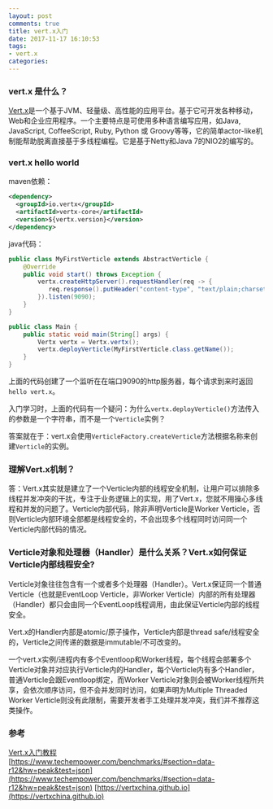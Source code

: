 ```yaml
---
layout: post
comments: true
title: vert.x入门
date: 2017-11-17 16:10:53
tags:
- vert.x
categories:
---
```


### vert.x 是什么？

[Vert.x](http://vertx.io/)是一个基于JVM、轻量级、高性能的应用平台。基于它可开发各种移动，Web和企业应用程序。一个主要特点是可使用多种语言编写应用，如Java, JavaScript, CoffeeScript, Ruby, Python 或 Groovy等等，它的简单actor-like机制能帮助脱离直接基于多线程编程。它是基于Netty和Java 7的NIO2的编写的。

### vert.x hello world

maven依赖：
```xml
<dependency>
  <groupId>io.vertx</groupId>
  <artifactId>vertx-core</artifactId>
  <version>${vertx.version}</version>
</dependency>
```

<!-- more -->

java代码：

```java
public class MyFirstVerticle extends AbstractVerticle {
    @Override
    public void start() throws Exception {
        vertx.createHttpServer().requestHandler(req -> {
           req.response().putHeader("content-type", "text/plain;charset=UTF-8").end("hello vert.x");
        }).listen(9090);
    }
}

public class Main {
    public static void main(String[] args) {
        Vertx vertx = Vertx.vertx();
        vertx.deployVerticle(MyFirstVerticle.class.getName());
    }
}
```

上面的代码创建了一个监听在在端口9090的http服务器，每个请求到来时返回`hello vert.x`。

入门学习时，上面的代码有一个疑问：为什么`vertx.deployVerticle()`方法传入的参数是一个字符串，而不是一个`Verticle`实例？

答案就在于：vert.x会使用`VerticleFactory.createVerticle`方法根据名称来创建`Verticle`的实例。

### 理解Vert.x机制？

答：Vert.x其实就是建立了一个Verticle内部的线程安全机制，让用户可以排除多线程并发冲突的干扰，专注于业务逻辑上的实现，用了Vert.x，您就不用操心多线程和并发的问题了。Verticle内部代码，除非声明Verticle是Worker Verticle，否则Verticle内部环境全部都是线程安全的，不会出现多个线程同时访问同一个Verticle内部代码的情况。

### Verticle对象和处理器（Handler）是什么关系？Vert.x如何保证Verticle内部线程安全?

Verticle对象往往包含有一个或者多个处理器（Handler）。Vert.x保证同一个普通 Verticle（也就是EventLoop Verticle，非Worker Verticle）内部的所有处理器（Handler）都只会由同一个EventLoop线程调用，由此保证Verticle内部的线程安全。

Vert.x的Handler内部是atomic/原子操作，Verticle内部是thread safe/线程安全的，Verticle之间传递的数据是immutable/不可改变的。

一个vert.x实例/进程内有多个Eventloop和Worker线程，每个线程会部署多个Verticle对象并对应执行Verticle内的Handler，每个Verticle内有多个Handler，普通Verticle会跟Eventloop绑定，而Worker Verticle对象则会被Worker线程所共享，会依次顺序访问，但不会并发同时访问，如果声明为Multiple Threaded Worker Verticle则没有此限制，需要开发者手工处理并发冲突，我们并不推荐这类操作。

### 参考

[Vert.x入门教程](http://www.jdon.com/concurrent/vertx.html)
[https://www.techempower.com/benchmarks/#section=data-r12&hw=peak&test=json](https://www.techempower.com/benchmarks/#section=data-r12&hw=peak&test=json)
[https://vertxchina.github.io](https://vertxchina.github.io)

